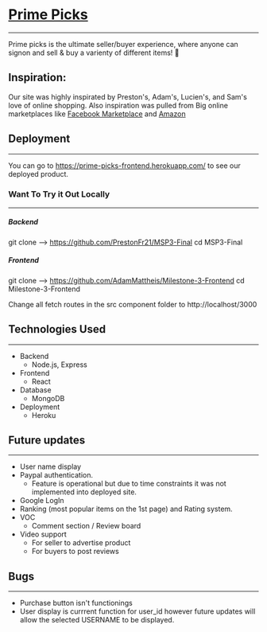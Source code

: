 # [Prime Picks](https://prime-picks-frontend.herokuapp.com/) 
<hr />

Prime picks is the ultimate seller/buyer experience, where anyone can signon and sell & buy a varienty of different items! 🛒

## Inspiration: 

Our site was highly inspirated by Preston's, Adam's, Lucien's, and Sam's love of online shopping. Also inspiration was pulled from Big online marketplaces like 
[Facebook Marketplace](https://www.facebook.com/marketplace) and [Amazon](https://www.amazon.com/)

## Deployment
<hr />

You can go to https://prime-picks-frontend.herokuapp.com/ to see our deployed product. 


### Want To Try it Out Locally 
<hr />

##### Backend
git clone --> https://github.com/PrestonFr21/MSP3-Final
cd MSP3-Final 

##### Frontend 
git clone --> https://github.com/AdamMattheis/Milestone-3-Frontend
cd Milestone-3-Frontend

Change all fetch routes in the src component folder to http://localhost/3000


## Technologies Used
<hr />

* Backend 
  - Node.js, Express
* Frontend
  - React
* Database
  - MongoDB
* Deployment
  - Heroku

## Future updates
<hr />

* User name display
* Paypal authentication. 
  - Feature is operational but due to time constraints it was not implemented into deployed site. 
* Google LogIn
* Ranking (most popular items on the 1st page) and Rating system. 
* VOC
  - Comment section / Review board 
* Video support 
  - For seller to advertise product 
  - For buyers to post reviews 

## Bugs
<hr />

* Purchase button isn't functionings
* User display is currrent function for user_id however future updates will allow the selected USERNAME to be displayed. 









